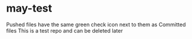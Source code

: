 # may-test
Pushed files have the same green check icon next to them as Committed files
This is a test repo and can be deleted later
